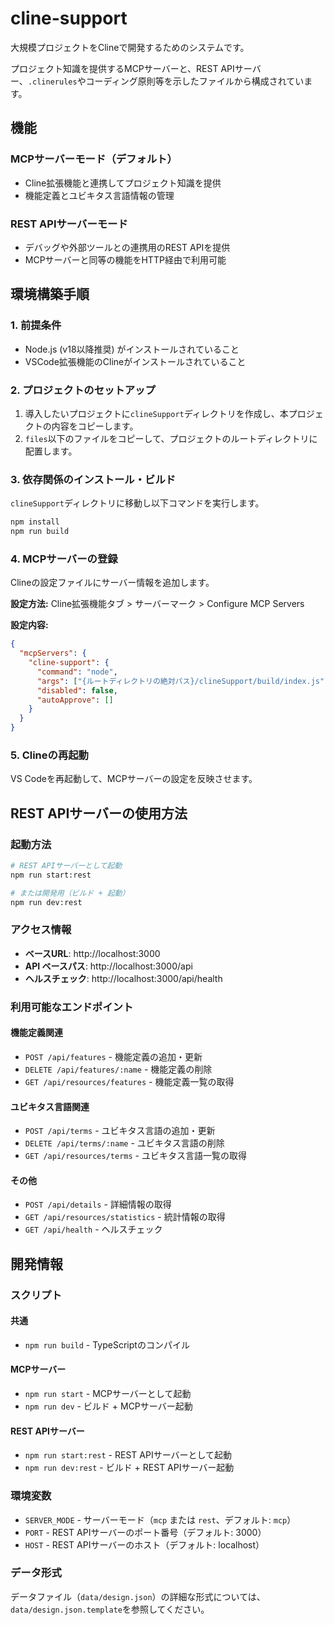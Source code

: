 # cline-support

大規模プロジェクトをClineで開発するためのシステムです。

プロジェクト知識を提供するMCPサーバーと、REST APIサーバー、`.clinerules`やコーディング原則等を示したファイルから構成されています。

## 機能

### MCPサーバーモード（デフォルト）
- Cline拡張機能と連携してプロジェクト知識を提供
- 機能定義とユビキタス言語情報の管理

### REST APIサーバーモード
- デバッグや外部ツールとの連携用のREST APIを提供
- MCPサーバーと同等の機能をHTTP経由で利用可能

## 環境構築手順

### 1. 前提条件

- Node.js (v18以降推奨) がインストールされていること
- VSCode拡張機能のClineがインストールされていること

### 2. プロジェクトのセットアップ

1. 導入したいプロジェクトに`clineSupport`ディレクトリを作成し、本プロジェクトの内容をコピーします。
2. `files`以下のファイルをコピーして、プロジェクトのルートディレクトリに配置します。

### 3. 依存関係のインストール・ビルド

`clineSupport`ディレクトリに移動し以下コマンドを実行します。

```bash
npm install
npm run build
```

### 4. MCPサーバーの登録

Clineの設定ファイルにサーバー情報を追加します。

**設定方法:**
Cline拡張機能タブ > サーバーマーク > Configure MCP Servers

**設定内容:**
```json
{
  "mcpServers": {
    "cline-support": {
      "command": "node",
      "args": ["{ルートディレクトリの絶対パス}/clineSupport/build/index.js"],
      "disabled": false,
      "autoApprove": []
    }
  }
}
```

### 5. Clineの再起動

VS Codeを再起動して、MCPサーバーの設定を反映させます。

## REST APIサーバーの使用方法

### 起動方法

```bash
# REST APIサーバーとして起動
npm run start:rest

# または開発用（ビルド + 起動）
npm run dev:rest
```

### アクセス情報

- **ベースURL**: http://localhost:3000
- **API ベースパス**: http://localhost:3000/api
- **ヘルスチェック**: http://localhost:3000/api/health

### 利用可能なエンドポイント

#### 機能定義関連
- `POST /api/features` - 機能定義の追加・更新
- `DELETE /api/features/:name` - 機能定義の削除
- `GET /api/resources/features` - 機能定義一覧の取得

#### ユビキタス言語関連
- `POST /api/terms` - ユビキタス言語の追加・更新
- `DELETE /api/terms/:name` - ユビキタス言語の削除
- `GET /api/resources/terms` - ユビキタス言語一覧の取得

#### その他
- `POST /api/details` - 詳細情報の取得
- `GET /api/resources/statistics` - 統計情報の取得
- `GET /api/health` - ヘルスチェック

## 開発情報

### スクリプト

#### 共通
- `npm run build` - TypeScriptのコンパイル

#### MCPサーバー
- `npm run start` - MCPサーバーとして起動
- `npm run dev` - ビルド + MCPサーバー起動

#### REST APIサーバー
- `npm run start:rest` - REST APIサーバーとして起動
- `npm run dev:rest` - ビルド + REST APIサーバー起動

### 環境変数

- `SERVER_MODE` - サーバーモード（`mcp` または `rest`、デフォルト: `mcp`）
- `PORT` - REST APIサーバーのポート番号（デフォルト: 3000）
- `HOST` - REST APIサーバーのホスト（デフォルト: localhost）

### データ形式

データファイル（`data/design.json`）の詳細な形式については、`data/design.json.template`を参照してください。
